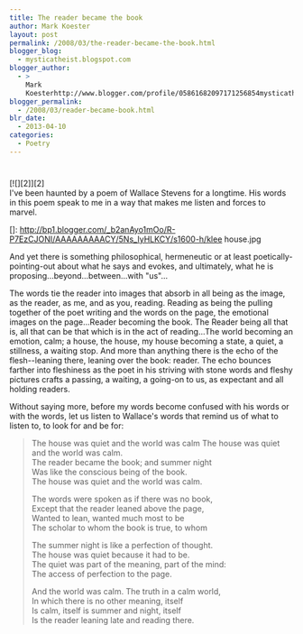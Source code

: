 ```yaml
---
title: The reader became the book
author: Mark Koester
layout: post
permalink: /2008/03/the-reader-became-the-book.html
blogger_blog:
  - mysticatheist.blogspot.com
blogger_author:
  - >
    Mark
    Koesterhttp://www.blogger.com/profile/05861682097171256854mysticatheist@gmail.com
blogger_permalink:
  - /2008/03/reader-became-book.html
blr_date:
  - 2013-04-10
categories:
  - Poetry
---
```

# 

[![][2]][2]  
I've been haunted by a poem of Wallace Stevens for a longtime. His words in this poem speak to me in a way that makes me listen and forces to marvel.

 []: http://bp1.blogger.com/_b2anAyo1mOo/R-P7EzCJONI/AAAAAAAAACY/5Ns_IyHLKCY/s1600-h/klee house.jpg

And yet there is something philosophical, hermeneutic or at least poetically-pointing-out about what he says and evokes, and ultimately, what he is proposing...beyond...between...with "us"...

The words tie the reader into images that absorb in all being as the image, as the reader, as me, and as you, reading. Reading as being the pulling together of the poet writing and the words on the page, the emotional images on the page...Reader becoming the book. The Reader being all that is, all that can be that which is in the act of reading...The world becoming an emotion, calm; a house, the house, my house becoming a state, a quiet, a stillness, a waiting stop. And more than anything there is the echo of the flesh--leaning there, leaning over the book: reader. The echo bounces farther into fleshiness as the poet in his striving with stone words and fleshy pictures crafts a passing, a waiting, a going-on to us, as expectant and all holding readers.

Without saying more, before my words become confused with his words or with the words, let us listen to Wallace's words that remind us of what to listen to, to look for and be for:

  
> The house was quiet and the world was calm 
> The house was quiet and the world was calm.  
> The reader became the book; and summer night  
> Was like the conscious being of the book.  
> The house was quiet and the world was calm.  
>  
> The words were spoken as if there was no book,  
> Except that the reader leaned above the page,  
> Wanted to lean, wanted much most to be  
> The scholar to whom the book is true, to whom  
>  
> The summer night is like a perfection of thought.  
> The house was quiet because it had to be.  
> The quiet was part of the meaning, part of the mind:  
> The access of perfection to the page.
> 
> And the world was calm. The truth in a calm world,  
> In which there is no other meaning, itself  
> Is calm, itself is summer and night, itself  
> Is the reader leaning late and reading there. 
> 
>